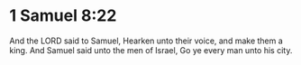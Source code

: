 # 1 Samuel 8:22

And the LORD said to Samuel, Hearken unto their voice, and make them a king. And Samuel said unto the men of Israel, Go ye every man unto his city.